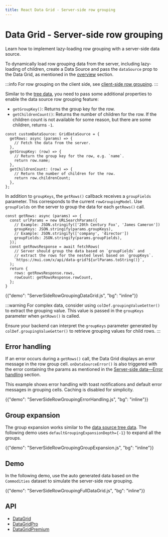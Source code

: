 ```yaml
---
title: React Data Grid - Server-side row grouping
---
```


# Data Grid - Server-side row grouping [<span class="plan-premium"></span>](/x/introduction/licensing/#premium-plan 'Premium plan')

<p class="description">Learn how to implement lazy-loading row grouping with a server-side data source.</p>

To dynamically load row grouping data from the server, including lazy-loading of children, create a Data Source and pass the `dataSource` prop to the Data Grid, as mentioned in the [overview](/x/react-data-grid/server-side-data/) section.

:::info
For row grouping on the client side, see [client-side row grouping](/x/react-data-grid/row-grouping/).
:::

Similar to the [tree data](/x/react-data-grid/server-side-data/tree-data/), you need to pass some additional properties to enable the data source row grouping feature:

- `getGroupKey()`: Returns the group key for the row.
- `getChildrenCount()`: Returns the number of children for the row. If the children count is not available for some reason, but there are some children, returns `-1`.

```tsx
const customDataSource: GridDataSource = {
  getRows: async (params) => {
    // Fetch the data from the server.
  },
  getGroupKey: (row) => {
    // Return the group key for the row, e.g. `name`.
    return row.name;
  },
  getChildrenCount: (row) => {
    // Return the number of children for the row.
    return row.childrenCount;
  },
};
```

In addition to `groupKeys`, the `getRows()` callback receives a `groupFields` parameter. This corresponds to the current `rowGroupingModel`. Use `groupFields` on the server to group the data for each `getRows()` call.

```tsx
const getRows: async (params) => {
  const urlParams = new URLSearchParams({
    // Example: JSON.stringify(['20th Century Fox', 'James Cameron'])
    groupKeys: JSON.stringify(params.groupKeys),
    // Example: JSON.stringify(['company', 'director'])
    groupFields: JSON.stringify(params.groupFields),
  });
  const getRowsResponse = await fetchRows(
    // Server should group the data based on `groupFields` and
    // extract the rows for the nested level based on `groupKeys`.
    `https://mui.com/x/api/data-grid?${urlParams.toString()}`,
  );
  return {
    rows: getRowsResponse.rows,
    rowCount: getRowsResponse.rowCount,
  };
}
```

{{"demo": "ServerSideRowGroupingDataGrid.js", "bg": "inline"}}

:::warning
For complex data, consider using `colDef.groupingValueGetter()` to extract the grouping value. This value is passed in the `groupKeys` parameter when `getRows()` is called.

Ensure your backend can interpret the `groupKeys` parameter generated by `colDef.groupingValueGetter()` to retrieve grouping values for child rows.
:::

## Error handling

If an error occurs during a `getRows()` call, the Data Grid displays an error message in the row group cell. `onDataSourceError()` is also triggered with the error containing the params as mentioned in the [Server-side data—Error handling](/x/react-data-grid/server-side-data/#error-handling) section.

This example shows error handling with toast notifications and default error messages in grouping cells. Caching is disabled for simplicity.

{{"demo": "ServerSideRowGroupingErrorHandling.js", "bg": "inline"}}

## Group expansion

The group expansion works similar to the [data source tree data](/x/react-data-grid/server-side-data/tree-data/#group-expansion).
The following demo uses `defaultGroupingExpansionDepth={-1}` to expand all the groups.

{{"demo": "ServerSideRowGroupingGroupExpansion.js", "bg": "inline"}}

## Demo

In the following demo, use the auto generated data based on the `Commodities` dataset to simulate the server-side row grouping.

{{"demo": "ServerSideRowGroupingFullDataGrid.js", "bg": "inline"}}

## API

- [DataGrid](/x/api/data-grid/data-grid/)
- [DataGridPro](/x/api/data-grid/data-grid-pro/)
- [DataGridPremium](/x/api/data-grid/data-grid-premium/)
